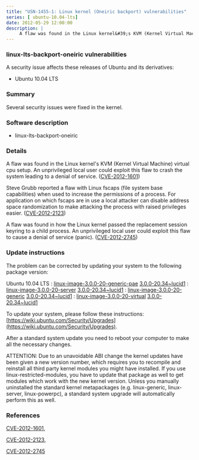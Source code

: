 ```yaml
---
title: "USN-1455-1: Linux kernel (Oneiric backport) vulnerabilities"
series: [ ubuntu-10.04-lts]
date: 2012-05-29 12:00:00
description: |
     A flaw was found in the Linux kernel&#39;s KVM (Kernel Virtual Machine) virtual cpu setup. An unprivileged local user could exploit this flaw to crash the system leading to a denial of service. ([CVE-2012-1601](http://people.ubuntu.com/~ubuntu-security/cve/CVE-2012-1601))
--- 
```

 
### linux-lts-backport-oneiric vulnerabilities

A security issue affects these releases of Ubuntu and its derivatives:

* Ubuntu 10.04 LTS

### Summary

Several security issues were fixed in the kernel. 

### Software description

* linux-lts-backport-oneiric 

### Details

 A flaw was found in the Linux kernel&#39;s KVM (Kernel Virtual Machine) virtual cpu setup. An unprivileged local user could exploit this flaw to crash the system leading to a denial of service. ([CVE-2012-1601](http://people.ubuntu.com/~ubuntu-security/cve/CVE-2012-1601))

Steve Grubb reported a flaw with Linux fscaps (file system base capabilities) when used to increase the permissions of a process. For application on which fscaps are in use a local attacker can disable address space randomization to make attacking the process with raised privileges easier. ([CVE-2012-2123](http://people.ubuntu.com/~ubuntu-security/cve/CVE-2012-2123))

A flaw was found in how the Linux kernel passed the replacement session keyring to a child process. An unprivileged local user could exploit this flaw to cause a denial of service (panic). ([CVE-2012-2745](http://people.ubuntu.com/~ubuntu-security/cve/CVE-2012-2745)) 

### Update instructions

The problem can be corrected by updating your system to the following package version:

Ubuntu 10.04 LTS
 : [linux-image-3.0.0-20-generic-pae](https://launchpad.net/ubuntu/+source/linux-lts-backport-oneiric) <span> [3.0.0-20.34~lucid1](https://launchpad.net/ubuntu/+source/linux-lts-backport-oneiric/3.0.0-20.34~lucid1) </span> 
 : [linux-image-3.0.0-20-server](https://launchpad.net/ubuntu/+source/linux-lts-backport-oneiric) <span> [3.0.0-20.34~lucid1](https://launchpad.net/ubuntu/+source/linux-lts-backport-oneiric/3.0.0-20.34~lucid1) </span> 
 : [linux-image-3.0.0-20-generic](https://launchpad.net/ubuntu/+source/linux-lts-backport-oneiric) <span> [3.0.0-20.34~lucid1](https://launchpad.net/ubuntu/+source/linux-lts-backport-oneiric/3.0.0-20.34~lucid1) </span> 
 : [linux-image-3.0.0-20-virtual](https://launchpad.net/ubuntu/+source/linux-lts-backport-oneiric) <span> [3.0.0-20.34~lucid1](https://launchpad.net/ubuntu/+source/linux-lts-backport-oneiric/3.0.0-20.34~lucid1) </span> 

To update your system, please follow these instructions: [https://wiki.ubuntu.com/Security/Upgrades](https://wiki.ubuntu.com/Security/Upgrades).

After a standard system update you need to reboot your computer to make all the necessary changes.

ATTENTION: Due to an unavoidable ABI change the kernel updates have been given a new version number, which requires you to recompile and reinstall all third party kernel modules you might have installed. If you use linux-restricted-modules, you have to update that package as well to get modules which work with the new kernel version. Unless you manually uninstalled the standard kernel metapackages (e.g. linux-generic, linux-server, linux-powerpc), a standard system upgrade will automatically perform this as well. 

### References

 [CVE-2012-1601](http://people.ubuntu.com/~ubuntu-security/cve/CVE-2012-1601), 

 [CVE-2012-2123](http://people.ubuntu.com/~ubuntu-security/cve/CVE-2012-2123), 

 [CVE-2012-2745](http://people.ubuntu.com/~ubuntu-security/cve/CVE-2012-2745)
 
